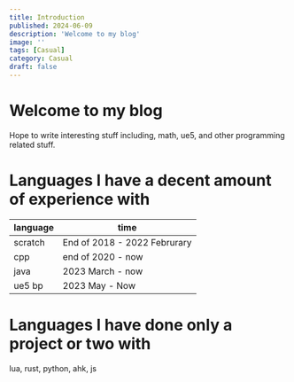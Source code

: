 ```yaml
---
title: Introduction
published: 2024-06-09
description: 'Welcome to my blog'
image: ''
tags: [Casual]
category: Casual
draft: false
---
```


# Welcome to my blog
Hope to write interesting stuff including, math, ue5, and other programming related stuff.

# Languages I have a decent amount of experience with
 language | time 
 ----------- | ----------- 
 scratch | End of 2018 - 2022 Februrary
 cpp |  end of 2020 - now 
 java | 2023 March - now 
 ue5 bp | 2023 May - Now
 

# Languages I have done only a project or two with
lua, rust, python, ahk, js
